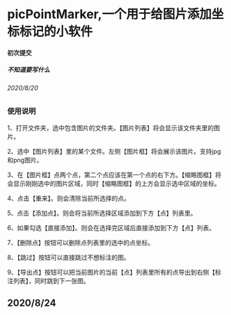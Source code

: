 # picPointMarker,一个用于给图片添加坐标标记的小软件



####  初次提交

#####  不知道要写什么

###### 2020/8/20

### 使用说明

1、打开文件夹，选中包含图片的文件夹。【图片列表】将会显示该文件夹里的图片。

2、选中【图片列表】里的某个文件。左侧【图片框】将会展示该图片。支持jpg和png图片。

3、在【图片框】点两个点，第二个点应该在第一个点的右下方。【缩略图框】将会显示刚刚选中的图片区域，同时【缩略图框】的上方会显示选中区域的坐标。

4、点击【重来】。则会清除当前所选择的点。

5、点击【添加点】。则会将当前所选择区域添加到下方【点】列表里。

6、如果勾选【直接添加】。则会在选择完区域后直接添加到下方【点】列表。

7、【删除点】按钮可以删除点列表里的选中的点坐标。

8、【跳过】按钮可以直接跳过不想标注的图。

9、【导出点】按钮可以把当前图片的当前【点】列表里所有的点导出到右侧【标注列表】，同时跳到下一张图。

2020/8/24
------

